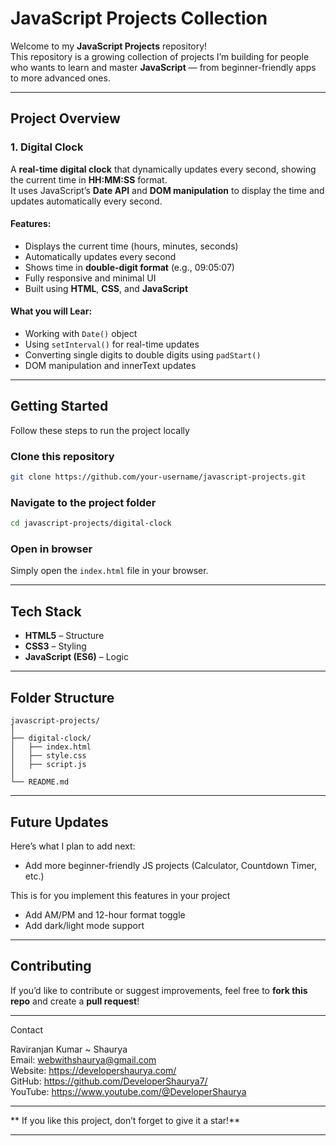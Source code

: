 
# JavaScript Projects Collection

Welcome to my **JavaScript Projects** repository!  
This repository is a growing collection of projects I’m building for people who wants to learn and master **JavaScript** — from beginner-friendly apps to more advanced ones.

---

## Project Overview

### 1. Digital Clock
A **real-time digital clock** that dynamically updates every second, showing the current time in **HH:MM:SS** format.  
It uses JavaScript’s **Date API** and **DOM manipulation** to display the time and updates automatically every second.

#### Features:
- Displays the current time (hours, minutes, seconds)
- Automatically updates every second
- Shows time in **double-digit format** (e.g., 09:05:07)
- Fully responsive and minimal UI
- Built using **HTML**, **CSS**, and **JavaScript**

#### What you will Lear:
- Working with `Date()` object
- Using `setInterval()` for real-time updates
- Converting single digits to double digits using `padStart()`
- DOM manipulation and innerText updates

---

## Getting Started

Follow these steps to run the project locally 

### Clone this repository
```bash
git clone https://github.com/your-username/javascript-projects.git
````

### Navigate to the project folder

```bash
cd javascript-projects/digital-clock
```

### Open in browser

Simply open the `index.html` file in your browser.

---

## Tech Stack

* **HTML5** – Structure
* **CSS3** – Styling
* **JavaScript (ES6)** – Logic

---

## Folder Structure

```
javascript-projects/
│
├── digital-clock/
│   ├── index.html
│   ├── style.css
│   ├── script.js
│
└── README.md
```

---

## Future Updates

Here’s what I plan to add next:

* Add more beginner-friendly JS projects (Calculator, Countdown Timer, etc.)

This is for you implement this features in your project

* Add AM/PM and 12-hour format toggle
* Add dark/light mode support

---

## Contributing

If you’d like to contribute or suggest improvements, feel free to **fork this repo** and create a **pull request**!

---

Contact

Raviranjan Kumar ~ Shaurya <br>
Email:   webwithshaurya@gmail.com <br>
Website: https://developershaurya.com/ <br>
GitHub:  https://github.com/DeveloperShaurya7/ <br>
YouTube: https://www.youtube.com/@DeveloperShaurya <br>

---

** If you like this project, don’t forget to give it a star!**

---
